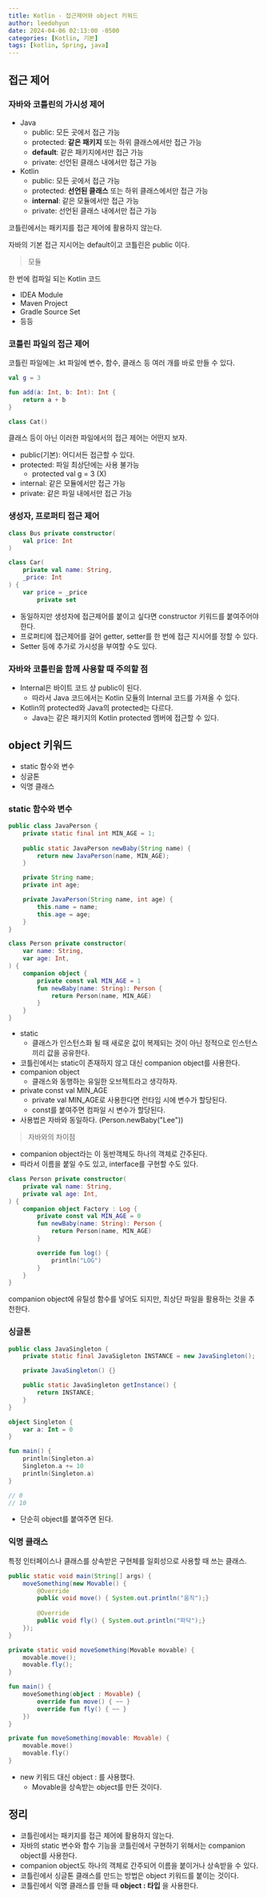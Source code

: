 ```yaml
---
title: Kotlin - 접근제어와 object 키워드
author: leedohyun
date: 2024-04-06 02:13:00 -0500
categories: [Kotlin, 기본]
tags: [kotlin, Spring, java]
---
```


## 접근 제어

### 자바와 코틀린의 가시성 제어

- Java
	- public: 모든 곳에서 접근 가능
	- protected: **같은 패키지** 또는 하위 클래스에서만 접근 가능
	- **default**: 같은 패키지에서만 접근 가능
	- private: 선언된 클래스 내에서만 접근 가능
- Kotlin
	- public: 모든 곳에서 접근 가능
	- protected: **선언된 클래스** 또는 하위 클래스에서만 접근 가능 
	- **internal**: 같은 모듈에서만 접근 가능
	- private: 선언된 클래스 내에서만 접근 가능

코틀린에서는 패키지를 접근 제어에 활용하지 않는다.

자바의 기본 접근 지시어는 default이고 코틀린은 public 이다.

> 모듈

한 번에 컴파일 되는 Kotlin 코드

- IDEA Module
- Maven Project
- Gradle Source Set
- 등등

### 코틀린 파일의 접근 제어

코틀린 파일에는 .kt 파일에 변수, 함수, 클래스 등 여러 개를 바로 만들 수 있다.

```kotlin
val g = 3

fun add(a: Int, b: Int): Int {
	return a + b
}

class Cat()
```

클래스 등이 아닌 이러한 파일에서의 접근 제어는 어떤지 보자.

- public(기본): 어디서든 접근할 수 있다.
- protected: 파일 최상단에는 사용 불가능
	- protected val g = 3 (X)
- internal: 같은 모듈에서만 접근 가능
- private: 같은 파일 내에서만 접근 가능

### 생성자, 프로퍼티 접근 제어

```kotlin
class Bus private constructor(
	val price: Int
)

class Car(
	private val name: String,
	_price: Int
) {
	var price = _price
		private set
```

- 동일하지만 생성자에 접근제어를 붙이고 싶다면 constructor 키워드를 붙여주어야 한다.
- 프로퍼티에 접근제어를 걸어 getter, setter를 한 번에 접근 지시어를 정할 수 있다.
- Setter 등에 추가로 가시성을 부여할 수도 있다.

### 자바와 코틀린을 함께 사용할 때 주의할 점

- Internal은 바이트 코드 상 public이 된다.
	- 따라서 Java 코드에서는 Kotlin 모듈의 Internal 코드를 가져올 수 있다.
- Kotlin의 protected와 Java의 protected는 다르다.
	- Java는 같은 패키지의 Kotlin protected 멤버에 접근할 수 있다.

## object 키워드

- static 함수와 변수
- 싱글톤
- 익명 클래스

### static 함수와 변수

```java
public class JavaPerson {
	private static final int MIN_AGE = 1;
	
	public static JavaPerson newBaby(String name) {
		return new JavaPerson(name, MIN_AGE);
	}

	private String name;
	private int age;

	private JavaPerson(String name, int age) {
		this.name = name;
		this.age = age;
	}
}
```

```kotlin
class Person private constructor(
	var name: String,
	var age: Int,
) {
	companion object {
		private const val MIN_AGE = 1
		fun newBaby(name: String): Person {
			return Person(name, MIN_AGE)
		}
	}
}
```

- static
	- 클래스가 인스턴스화 될 때 새로운 값이 복제되는 것이 아닌 정적으로 인스턴스끼리 값을 공유한다.
- 코틀린에서는 static이 존재하지 않고 대신 companion object를 사용한다.
- companion object
	- 클래스와 동행하는 유일한 오브젝트라고 생각하자.
- private const val MIN_AGE
	- private val MIN_AGE로 사용한다면 런타임 시에 변수가 할당된다.
	- const를 붙여주면 컴파일 시 변수가 할당된다.
- 사용법은 자바와 동일하다. (Person.newBaby("Lee"))

> 자바와의 차이점

- companion object라는 이 동반객체도 하나의 객체로 간주된다.
- 따라서 이름을 붙일 수도 있고, interface를 구현할 수도 있다.

```kotlin
class Person private constructor(
	private val name: String,
	private val age: Int,
) {
	companion object Factory : Log {
		private const val MIN_AGE = 0
		fun newBaby(name: String): Person {
			return Person(name, MIN_AGE)
		}

		override fun log() {
			println("LOG")
		}
	}
}
```

companion object에 유틸성 함수를 넣어도 되지만, 최상단 파일을 활용하는 것을 추천한다.

### 싱글톤

```java
public class JavaSingleton {
	private static final JavaSigleton INSTANCE = new JavaSingleton();

	private JavaSingleton() {}

	public static JavaSingleton getInstance() {
		return INSTANCE;
	}
}
```

```kotlin
object Singleton {
	var a: Int = 0
}
```
```kotlin
fun main() {
	println(Singleton.a)
	Singleton.a += 10
	println(Singleton.a)
}

// 0
// 10
```

- 단순히 object를 붙여주면 된다.

### 익명 클래스

특정 인터페이스나 클래스를 상속받은 구현체를 일회성으로 사용할 때 쓰는 클래스.

```java
public static void main(String[] args) {
	moveSomething(new Movable() {
		@Override
		public void move() { System.out.println("움직");}
		
		@Override
		public void fly() { System.out.println("파닥");}
	});
}

private static void moveSomething(Movable movable) {
	movable.move();
	movable.fly();
}
```

```kotlin
fun main() {
	moveSomething(object : Movable) {
		override fun move() { ~~ }
		override fun fly() { ~~ }
	})
}

private fun moveSomething(movable: Movable) {
	movable.move()
	movable.fly()
}
```

- new 키워드 대신 object : 를 사용했다.
	- Movable을 상속받는 object를 만든 것이다.

## 정리

- 코틀린에서는 패키지를 접근 제어에 활용하지 않는다.
- 자바의 static 변수와 함수 기능을 코틀린에서 구현하기 위해서는 companion object를 사용한다.
- companion object도 하나의 객체로 간주되어 이름을 붙이거나 상속받을 수 있다.
- 코틀린에서 싱글톤 클래스를 만드는 방법은 object 키워드를 붙이는 것이다.
- 코틀린에서 익명 클래스를 만들 때 **object : 타입** 을 사용한다.